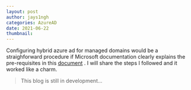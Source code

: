 ```yaml
---
layout: post
author: jays1ngh
categories: AzureAD
date: 2021-06-22
thumbnail:
---
```

Configuring hybrid azure ad for managed domains would be a straighforward procedure if Microsoft documentation clearly explains the pre-requisites in this <a href="https://docs.microsoft.com/en-us/azure/active-directory/devices/hybrid-azuread-join-managed-domains" target="_blank">document</a>
. I will share the steps I followed and it worked like a charm.

>This blog is still in development...

